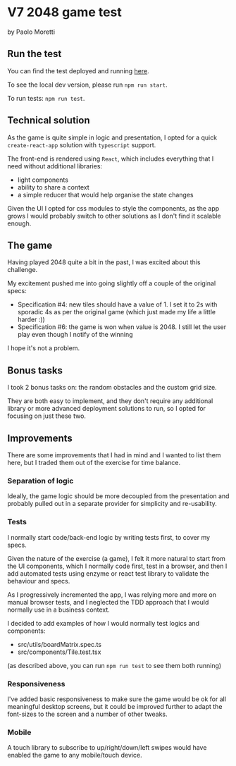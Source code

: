 # V7 2048 game test
by Paolo Moretti

## Run the test
You can find the test deployed and running [here](https://paolomoretti.github.io/2048-test/ "Test on Github").

To see the local dev version, please run `npm run start`.

To run tests: `npm run test`.

## Technical solution

As the game is quite simple in logic and presentation, I opted for a quick `create-react-app` solution with `typescript` support.

The front-end is rendered using `React`, which includes everything that I need without additional libraries: 
* light components
* ability to share a context
* a simple reducer that would help organise the state changes

Given the UI I opted for css modules to style the components, as the app grows I would probably switch to other solutions as I don't find it scalable enough.

## The game

Having played 2048 quite a bit in the past, I was excited about this challenge.

My excitement pushed me into going slightly off a couple of the original specs:
* Specification #4: new tiles should have a value of 1. I set it to 2s with sporadic 4s as per the original game (which just made my life a little harder :))
* Specification #6: the game is won when value is 2048. I still let the user play even though I notify of the winning

I hope it's not a problem.

## Bonus tasks

I took 2 bonus tasks on: the random obstacles and the custom grid size.

They are both easy to implement, and they don't require any additional library or more advanced deployment solutions to run, so I opted for focusing on just these two.

## Improvements

There are some improvements that I had in mind and I wanted to list them here, but I traded them out of the exercise for time balance.

### Separation of logic
Ideally, the game logic should be more decoupled from the presentation and probably pulled out in a separate provider for simplicity and re-usability. 

### Tests
I normally start code/back-end logic by writing tests first, to cover my specs. 

Given the nature of the exercise (a game), I felt it more natural to start from the UI components, which I normally code first, test in a browser, and then I add automated tests using enzyme or react test library to validate the behaviour and specs.

As I progressively incremented the app, I was relying more and more on manual browser tests, and I neglected the TDD approach that I would normally use in a business context.

I decided to add examples of how I would normally test logics and components:
* src/utils/boardMatrix.spec.ts
* src/components/Tile.test.tsx

(as described above, you can run `npm run test` to see them both running)


### Responsiveness
I've added basic responsiveness to make sure the game would be ok for all meaningful desktop screens, but it could be improved further to adapt the font-sizes to the screen and a number of other tweaks.

### Mobile
A touch library to subscribe to up/right/down/left swipes would have enabled the game to any mobile/touch device.
 
